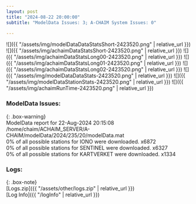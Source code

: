 ```yaml
---
layout: post
title: "2024-08-22 20:00:00"
subtitle: "ModelData Issues: 3; A-CHAIM System Issues: 0"

---
```


![]({{ "/assets/img/modelDataDataStatsShort-2423520.png" | relative_url }})
![]({{ "/assets/img/achaimDataStatsShort-2423520.png" | relative_url }})
![]({{ "/assets/img/achaimDataStatsLong00-2423520.png" | relative_url }})
![]({{ "/assets/img/achaimDataStatsLong01-2423520.png" | relative_url }})
![]({{ "/assets/img/achaimDataStatsLong02-2423520.png" | relative_url }})
![]({{ "/assets/img/modelDataDataStats-2423520.png" | relative_url }})
![]({{ "/assets/img/modelDataStationStats-2423520.png" | relative_url }})
![]({{ "/assets/img/achaimRunTime-2423520.png" | relative_url }})


### ModelData Issues:  
  
{: .box-warning}  
 ModelData report for 22-Aug-2024 20:15:08   
 /home/chaim/ACHAIM_SERVER/A-CHAIM/modelData/2024/235/20/modelData.mat   
 0% of all possible stations for IONO were downloaded. x6872   
 0% of all possible stations for SENTINEL were downloaded. x6327   
 0% of all possible stations for KARTVERKET were downloaded. x1334   
  


### Logs:  
  
{: .box-note}  
[Logs.zip]({{ "/assets/other/logs.zip" | relative_url }})  
[Log Info]({{ "/logInfo" | relative_url }})  
